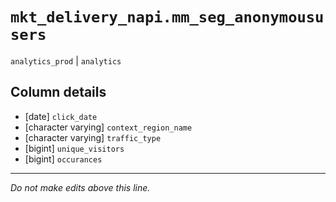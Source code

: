 # `mkt_delivery_napi.mm_seg_anonymoususers`
`analytics_prod` | `analytics`

## Column details
* [date]      `click_date`
* [character varying] `context_region_name`
* [character varying] `traffic_type`
* [bigint]    `unique_visitors`
* [bigint]    `occurances`

-------------------------------------------------------------------------------
*Do not make edits above this line.*
